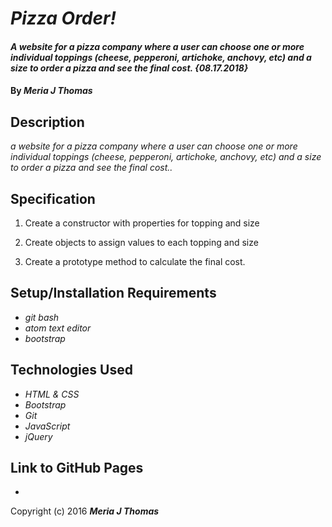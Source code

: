 # _Pizza Order!_

#### _A website for a pizza company where a user can choose one or more individual toppings (cheese, pepperoni, artichoke, anchovy, etc) and a size to order a pizza and see the final cost. {08.17.2018}_

#### By _**Meria J Thomas**_

## Description

_a website for a pizza company where a user can choose one or more individual toppings (cheese, pepperoni, artichoke, anchovy, etc) and a size to order a pizza and see the final cost.._

## Specification

1. Create a constructor with properties for topping and size

2. Create objects to assign values to each topping and size

3. Create a prototype method to calculate the final cost.

## Setup/Installation Requirements

* _git bash_
* _atom text editor_
* _bootstrap_

## Technologies Used

* _HTML & CSS_
* _Bootstrap_
* _Git_
* _JavaScript_
* _jQuery_

## Link to GitHub Pages
*  

Copyright (c) 2016 **_Meria J Thomas_**
